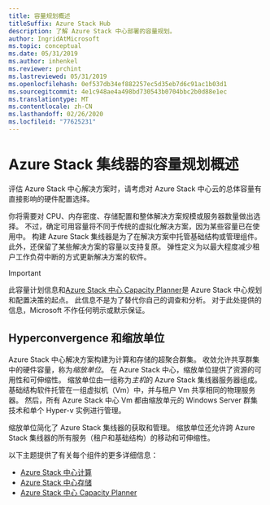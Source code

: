 ```yaml
---
title: 容量规划概述
titleSuffix: Azure Stack Hub
description: 了解 Azure Stack 中心部署的容量规划。
author: IngridAtMicrosoft
ms.topic: conceptual
ms.date: 05/31/2019
ms.author: inhenkel
ms.reviewer: prchint
ms.lastreviewed: 05/31/2019
ms.openlocfilehash: 0ef537db34ef882257ec5d35eb7d6c91ac1b03d1
ms.sourcegitcommit: 4e1c948ae4a498bd730543b0704bbc2b0d88e1ec
ms.translationtype: MT
ms.contentlocale: zh-CN
ms.lasthandoff: 02/26/2020
ms.locfileid: "77625231"
---
```

# <a name="capacity-planning-for-azure-stack-hub-overview"></a>Azure Stack 集线器的容量规划概述

评估 Azure Stack 中心解决方案时，请考虑对 Azure Stack 中心云的总体容量有直接影响的硬件配置选择。

你将需要对 CPU、内存密度、存储配置和整体解决方案规模或服务器数量做出选择。 不过，确定可用容量将不同于传统的虚拟化解决方案，因为某些容量已在使用中。 构建 Azure Stack 集线器是为了在解决方案中托管基础结构或管理组件。 此外，还保留了某些解决方案的容量以支持复原。 弹性定义为以最大程度减少租户工作负荷中断的方式更新解决方案的软件。

> [!IMPORTANT]
> 此容量计划信息和[Azure Stack 中心 Capacity Planner](https://aka.ms/azstackcapacityplanner)是 Azure Stack 中心规划和配置决策的起点。 此信息不是为了替代你自己的调查和分析。 对于此处提供的信息，Microsoft 不作任何明示或默示保证。

## <a name="hyperconvergence-and-the-scale-unit"></a>Hyperconvergence 和缩放单位
Azure Stack 中心解决方案构建为计算和存储的超聚合群集。 收敛允许共享群集中的硬件容量，称为*缩放单位*。 在 Azure Stack 中心，缩放单位提供了资源的可用性和可伸缩性。 缩放单位由一组称为*主机*的 Azure Stack 集线器服务器组成。 基础结构软件托管在一组虚拟机（Vm）中，并与租户 Vm 共享相同的物理服务器。 然后，所有 Azure Stack 中心 Vm 都由缩放单元的 Windows Server 群集技术和单个 Hyper-v 实例进行管理。

缩放单位简化了 Azure Stack 集线器的获取和管理。 缩放单位还允许跨 Azure Stack 集线器的所有服务（租户和基础结构）的移动和可伸缩性。

以下主题提供了有关每个组件的更多详细信息：

- [Azure Stack 中心计算](azure-stack-capacity-planning-compute.md)
- [Azure Stack 中心存储](azure-stack-capacity-planning-storage.md)
- [Azure Stack 中心 Capacity Planner](azure-stack-capacity-planner.md)
